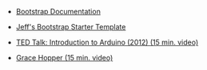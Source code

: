 - [Bootstrap Documentation](http://getbootstrap.com/)
- [Jeff's Bootstrap Starter Template](https://gist.github.com/JeffCohen/494aacb12bf5d1edc384)

- [TED Talk: Introduction to Arduino (2012) (15 min. video)](http://www.ted.com/talks/massimo_banzi_how_arduino_is_open_sourcing_imagination)
- [Grace Hopper (15 min. video)](http://fivethirtyeight.com/features/the-queen-of-code/)


